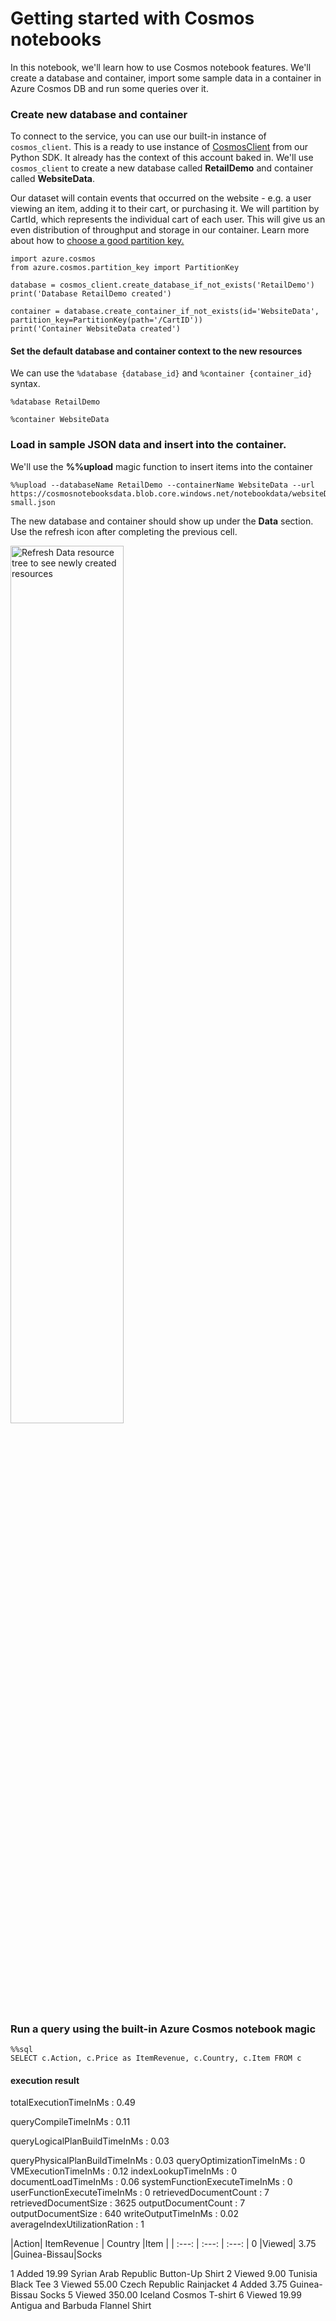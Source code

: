 # Getting started with Cosmos notebooks

In this notebook, we'll learn how to use Cosmos notebook features. We'll create a database and container, import some sample data in a container in Azure Cosmos DB and run some queries over it.

### Create new database and container

To connect to the service, you can use our built-in instance of ```cosmos_client```. This is a ready to use instance of [CosmosClient](https://docs.microsoft.com/python/api/azure-cosmos/azure.cosmos.cosmos_client.cosmosclient?view=azure-python) from our Python SDK. It already has the context of this account baked in. We'll use ```cosmos_client``` to create a new database called **RetailDemo** and container called **WebsiteData**.

Our dataset will contain events that occurred on the website - e.g. a user viewing an item, adding it to their cart, or purchasing it. We will partition by CartId, which represents the individual cart of each user. This will give us an even distribution of throughput and storage in our container. Learn more about how to [choose a good partition key.](https://docs.microsoft.com/azure/cosmos-db/partition-data)

```
import azure.cosmos
from azure.cosmos.partition_key import PartitionKey

database = cosmos_client.create_database_if_not_exists('RetailDemo')
print('Database RetailDemo created')

container = database.create_container_if_not_exists(id='WebsiteData', partition_key=PartitionKey(path='/CartID'))
print('Container WebsiteData created')
```

#### Set the default database and container context to the new resources

We can use the ```%database {database_id}``` and ```%container {container_id}``` syntax.

```
%database RetailDemo
```
```
%container WebsiteData
````

### Load in sample JSON data and insert into the container. 
We'll use the **%%upload** magic function to insert items into the container

```
%%upload --databaseName RetailDemo --containerName WebsiteData --url https://cosmosnotebooksdata.blob.core.windows.net/notebookdata/websiteData-small.json
```
The new database and container should show up under the **Data** section. Use the refresh icon after completing the previous cell. 

<img src="https://cosmosnotebooksdata.blob.core.windows.net/notebookdata/refreshData.png" alt="Refresh Data resource tree to see newly created resources" width="60%"/>

### Run a query using the built-in Azure Cosmos notebook magic
```
%%sql
SELECT c.Action, c.Price as ItemRevenue, c.Country, c.Item FROM c
```

#### execution result
totalExecutionTimeInMs : 0.49

queryCompileTimeInMs : 0.11

queryLogicalPlanBuildTimeInMs : 0.03

queryPhysicalPlanBuildTimeInMs : 0.03
queryOptimizationTimeInMs : 0
VMExecutionTimeInMs : 0.12
indexLookupTimeInMs : 0
documentLoadTimeInMs : 0.06
systemFunctionExecuteTimeInMs : 0
userFunctionExecuteTimeInMs : 0
retrievedDocumentCount : 7
retrievedDocumentSize : 3625
outputDocumentCount : 7
outputDocumentSize : 640
writeOutputTimeInMs : 0.02
averageIndexUtilizationRation : 1


|Action| ItemRevenue |	Country	|Item |
| :---: | :---: | :---: |
0	|Viewed|	3.75	|Guinea-Bissau|Socks



1	Added	19.99	Syrian Arab Republic	Button-Up Shirt
2	Viewed	9.00	Tunisia	Black Tee
3	Viewed	55.00	Czech Republic	Rainjacket
4	Added	3.75	Guinea-Bissau	Socks
5	Viewed	350.00	Iceland	Cosmos T-shirt
6	Viewed	19.99	Antigua and Barbuda	Flannel Shirt
